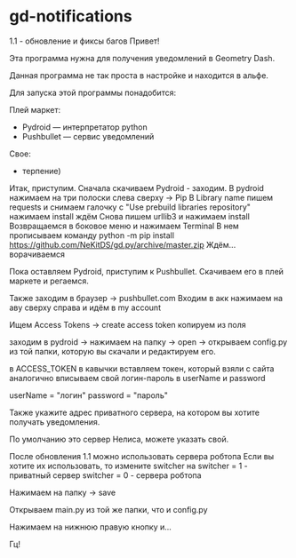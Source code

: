 # gd-notifications
1.1 - обновление и фиксы багов
Привет!

Эта программа нужна для получения уведомлений в Geometry Dash.

Данная программа не так проста в настройке и находится в альфе.

Для запуска этой программы понадобится:

Плей маркет:
- Pydroid — интерпретатор python
- Pushbullet — сервис уведомлений

Свое:

- терпение)

Итак, приступим.
Сначала скачиваем Pydroid - заходим.
В pydroid нажимаем на три полоски слева сверху -> Pip
В Library name пишем requests и снимаем галочку с "Use prebuild libraries repository"
нажимаем install
ждём
Снова пишем urllib3 и нажимаем install
Возвращаемся в боковое меню и нажимаем Terminal
В нем прописываем команду python -m pip install https://github.com/NeKitDS/gd.py/archive/master.zip
Ждём...
ворачиваемся

Пока оставляем Pydroid, приступим к Pushbullet.
Скачиваем его в плей маркете и регаемся.

Также заходим в браузер -> pushbullet.com
Входим в акк
нажимаем на аву сверху справа и идём в my account

Ищем Access Tokens -> create access token
копируем из поля

заходим в pydroid -> нажимаем на папку -> open -> открываем config.py из той папки, которую вы скачали и редактируем его.

в ACCESS_TOKEN в кавычки вставляем токен, который взяли с сайта
аналогично вписываем свой логин-пароль в userName и password

userName = "логин"
password = "пароль"

Также укажите адрес приватного сервера, на котором вы хотите получать уведомления.

По умолчанию это сервер Нелиса, можете указать свой.

После обновления 1.1 можно использовать сервера робтопа
Если вы хотите их использовать, то измените switcher на 
switcher = 1 - приватный сервер
switcher = 0 - сервера робтопа

Нажимаем на папку -> save

Открываем main.py из той же папки, что и config.py

Нажимаем на нижнюю правую кнопку и...

Гц!
